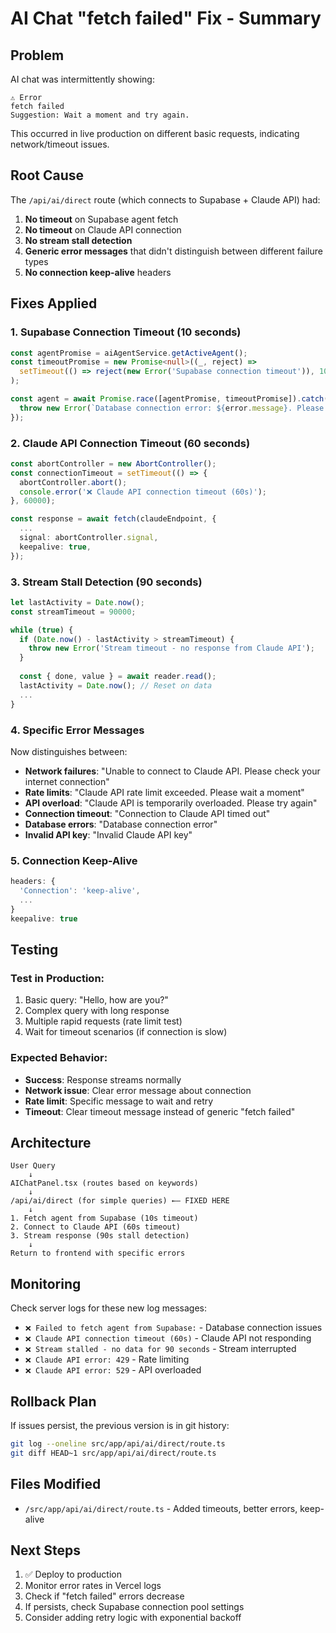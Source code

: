 # AI Chat "fetch failed" Fix - Summary

## Problem
AI chat was intermittently showing:
```
⚠️ Error
fetch failed
Suggestion: Wait a moment and try again.
```

This occurred in live production on different basic requests, indicating network/timeout issues.

## Root Cause
The `/api/ai/direct` route (which connects to Supabase + Claude API) had:
1. **No timeout** on Supabase agent fetch
2. **No timeout** on Claude API connection
3. **No stream stall detection**
4. **Generic error messages** that didn't distinguish between different failure types
5. **No connection keep-alive** headers

## Fixes Applied

### 1. Supabase Connection Timeout (10 seconds)
```typescript
const agentPromise = aiAgentService.getActiveAgent();
const timeoutPromise = new Promise<null>((_, reject) => 
  setTimeout(() => reject(new Error('Supabase connection timeout')), 10000)
);

const agent = await Promise.race([agentPromise, timeoutPromise]).catch((error) => {
  throw new Error(`Database connection error: ${error.message}. Please try again.`);
});
```

### 2. Claude API Connection Timeout (60 seconds)
```typescript
const abortController = new AbortController();
const connectionTimeout = setTimeout(() => {
  abortController.abort();
  console.error('❌ Claude API connection timeout (60s)');
}, 60000);

const response = await fetch(claudeEndpoint, {
  ...
  signal: abortController.signal,
  keepalive: true,
});
```

### 3. Stream Stall Detection (90 seconds)
```typescript
let lastActivity = Date.now();
const streamTimeout = 90000;

while (true) {
  if (Date.now() - lastActivity > streamTimeout) {
    throw new Error('Stream timeout - no response from Claude API');
  }
  
  const { done, value } = await reader.read();
  lastActivity = Date.now(); // Reset on data
  ...
}
```

### 4. Specific Error Messages
Now distinguishes between:
- **Network failures**: "Unable to connect to Claude API. Please check your internet connection"
- **Rate limits**: "Claude API rate limit exceeded. Please wait a moment"
- **API overload**: "Claude API is temporarily overloaded. Please try again"
- **Connection timeout**: "Connection to Claude API timed out"
- **Database errors**: "Database connection error"
- **Invalid API key**: "Invalid Claude API key"

### 5. Connection Keep-Alive
```typescript
headers: {
  'Connection': 'keep-alive',
  ...
}
keepalive: true
```

## Testing

### Test in Production:
1. Basic query: "Hello, how are you?"
2. Complex query with long response
3. Multiple rapid requests (rate limit test)
4. Wait for timeout scenarios (if connection is slow)

### Expected Behavior:
- **Success**: Response streams normally
- **Network issue**: Clear error message about connection
- **Rate limit**: Specific message to wait and retry
- **Timeout**: Clear timeout message instead of generic "fetch failed"

## Architecture

```
User Query
    ↓
AIChatPanel.tsx (routes based on keywords)
    ↓
/api/ai/direct (for simple queries) ←— FIXED HERE
    ↓
1. Fetch agent from Supabase (10s timeout)
2. Connect to Claude API (60s timeout)
3. Stream response (90s stall detection)
    ↓
Return to frontend with specific errors
```

## Monitoring

Check server logs for these new log messages:
- `❌ Failed to fetch agent from Supabase:` - Database connection issues
- `❌ Claude API connection timeout (60s)` - Claude API not responding
- `❌ Stream stalled - no data for 90 seconds` - Stream interrupted
- `❌ Claude API error: 429` - Rate limiting
- `❌ Claude API error: 529` - API overloaded

## Rollback Plan
If issues persist, the previous version is in git history:
```bash
git log --oneline src/app/api/ai/direct/route.ts
git diff HEAD~1 src/app/api/ai/direct/route.ts
```

## Files Modified
- `/src/app/api/ai/direct/route.ts` - Added timeouts, better errors, keep-alive

## Next Steps
1. ✅ Deploy to production
2. Monitor error rates in Vercel logs
3. Check if "fetch failed" errors decrease
4. If persists, check Supabase connection pool settings
5. Consider adding retry logic with exponential backoff

